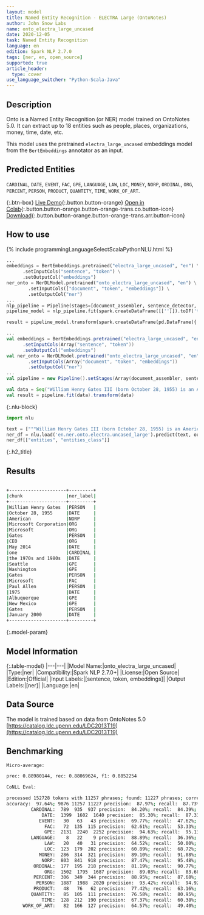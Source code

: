 ```yaml
---
layout: model
title: Named Entity Recognition - ELECTRA Large (OntoNotes)
author: John Snow Labs
name: onto_electra_large_uncased
date: 2020-12-05
task: Named Entity Recognition
language: en
edition: Spark NLP 2.7.0
tags: [ner, en, open_source]
supported: true
article_header:
  type: cover
use_language_switcher: "Python-Scala-Java"
---
```


## Description

Onto is a Named Entity Recognition (or NER) model trained on OntoNotes 5.0. It can extract up to 18 entities such as people, places, organizations, money, time, date, etc.

This model uses the pretrained `electra_large_uncased` embeddings model from the `BertEmbeddings` annotator as an input.

## Predicted Entities

`CARDINAL`, `DATE`, `EVENT`, `FAC`, `GPE`, `LANGUAGE`, `LAW`, `LOC`, `MONEY`, `NORP`, `ORDINAL`, `ORG`, `PERCENT`, `PERSON`, `PRODUCT`, `QUANTITY`, `TIME`, `WORK_OF_ART`.

{:.btn-box}
[Live Demo](https://demo.johnsnowlabs.com/public/NER_EN_18){:.button.button-orange}
[Open in Colab](https://colab.research.google.com/github/JohnSnowLabs/spark-nlp-workshop/blob/master/tutorials/streamlit_notebooks/NER_EN.ipynb){:.button.button-orange.button-orange-trans.co.button-icon}
[Download](https://s3.amazonaws.com/auxdata.johnsnowlabs.com/public/models/onto_electra_large_uncased_en_2.7.0_2.4_1607198670231.zip){:.button.button-orange.button-orange-trans.arr.button-icon}

## How to use

<div class="tabs-box" markdown="1">
{% include programmingLanguageSelectScalaPythonNLU.html %}

```python
...
embeddings = BertEmbeddings.pretrained("electra_large_uncased", "en") \
      .setInputCols("sentence", "token") \
      .setOutputCol("embeddings")
ner_onto = NerDLModel.pretrained("onto_electra_large_uncased", "en") \
        .setInputCols(["document", "token", "embeddings"]) \
        .setOutputCol("ner")
...        
nlp_pipeline = Pipeline(stages=[document_assembler, sentence_detector, tokenizer, embeddings, ner_onto, ner_converter])
pipeline_model = nlp_pipeline.fit(spark.createDataFrame([['']]).toDF('text'))

result = pipeline_model.transform(spark.createDataFrame(pd.DataFrame({'text': ["""William Henry Gates III (born October 28, 1955) is an American business magnate, software developer, investor, and philanthropist. He is best known as the co-founder of Microsoft Corporation. During his career at Microsoft, Gates held the positions of chairman, chief executive officer (CEO), president and chief software architect, while also being the largest individual shareholder until May 2014. He is one of the best-known entrepreneurs and pioneers of the microcomputer revolution of the 1970s and 1980s. Born and raised in Seattle, Washington, Gates co-founded Microsoft with childhood friend Paul Allen in 1975, in Albuquerque, New Mexico; it went on to become the world's largest personal computer software company. Gates led the company as chairman and CEO until stepping down as CEO in January 2000, but he remained chairman and became chief software architect. During the late 1990s, Gates had been criticized for his business tactics, which have been considered anti-competitive. This opinion has been upheld by numerous court rulings. In June 2006, Gates announced that he would be transitioning to a part-time role at Microsoft and full-time work at the Bill & Melinda Gates Foundation, the private charitable foundation that he and his wife, Melinda Gates, established in 2000. He gradually transferred his duties to Ray Ozzie and Craig Mundie. He stepped down as chairman of Microsoft in February 2014 and assumed a new post as technology adviser to support the newly appointed CEO Satya Nadella."""]})))
```

```scala
...
val embeddings = BertEmbeddings.pretrained("electra_large_uncased", "en")
      .setInputCols(Array("sentence", "token"))
      .setOutputCol("embeddings")
val ner_onto = NerDLModel.pretrained("onto_electra_large_uncased", "en")
        .setInputCols(Array("document", "token", "embeddings"))
        .setOutputCol("ner")
...
val pipeline = new Pipeline().setStages(Array(document_assembler, sentence_detector, tokenizer, embeddings, ner_onto, ner_converter))

val data = Seq("William Henry Gates III (born October 28, 1955) is an American business magnate, software developer, investor, and philanthropist. He is best known as the co-founder of Microsoft Corporation. During his career at Microsoft, Gates held the positions of chairman, chief executive officer (CEO), president and chief software architect, while also being the largest individual shareholder until May 2014. He is one of the best-known entrepreneurs and pioneers of the microcomputer revolution of the 1970s and 1980s. Born and raised in Seattle, Washington, Gates co-founded Microsoft with childhood friend Paul Allen in 1975, in Albuquerque, New Mexico; it went on to become the world's largest personal computer software company. Gates led the company as chairman and CEO until stepping down as CEO in January 2000, but he remained chairman and became chief software architect. During the late 1990s, Gates had been criticized for his business tactics, which have been considered anti-competitive. This opinion has been upheld by numerous court rulings. In June 2006, Gates announced that he would be transitioning to a part-time role at Microsoft and full-time work at the Bill & Melinda Gates Foundation, the private charitable foundation that he and his wife, Melinda Gates, established in 2000. He gradually transferred his duties to Ray Ozzie and Craig Mundie. He stepped down as chairman of Microsoft in February 2014 and assumed a new post as technology adviser to support the newly appointed CEO Satya Nadella.").toDF("text")
val result = pipeline.fit(data).transform(data)
```

{:.nlu-block}
```python
import nlu

text = ["""William Henry Gates III (born October 28, 1955) is an American business magnate, software developer, investor, and philanthropist. He is best known as the co-founder of Microsoft Corporation. During his career at Microsoft, Gates held the positions of chairman, chief executive officer (CEO), president and chief software architect, while also being the largest individual shareholder until May 2014. He is one of the best-known entrepreneurs and pioneers of the microcomputer revolution of the 1970s and 1980s. Born and raised in Seattle, Washington, Gates co-founded Microsoft with childhood friend Paul Allen in 1975, in Albuquerque, New Mexico; it went on to become the world's largest personal computer software company. Gates led the company as chairman and CEO until stepping down as CEO in January 2000, but he remained chairman and became chief software architect. During the late 1990s, Gates had been criticized for his business tactics, which have been considered anti-competitive. This opinion has been upheld by numerous court rulings. In June 2006, Gates announced that he would be transitioning to a part-time role at Microsoft and full-time work at the Bill & Melinda Gates Foundation, the private charitable foundation that he and his wife, Melinda Gates, established in 2000. He gradually transferred his duties to Ray Ozzie and Craig Mundie. He stepped down as chairman of Microsoft in February 2014 and assumed a new post as technology adviser to support the newly appointed CEO Satya Nadella."""]
ner_df = nlu.load('en.ner.onto.electra.uncased_large').predict(text, output_level='chunk')
ner_df[["entities", "entities_class"]]
```

</div>

{:.h2_title}
## Results

```bash

+---------------------+---------+
|chunk                |ner_label|
+---------------------+---------+
|William Henry Gates  |PERSON   |
|October 28, 1955     |DATE     |
|American             |NORP     |
|Microsoft Corporation|ORG      |
|Microsoft            |ORG      |
|Gates                |PERSON   |
|CEO                  |ORG      |
|May 2014             |DATE     |
|one                  |CARDINAL |
|the 1970s and 1980s  |DATE     |
|Seattle              |GPE      |
|Washington           |GPE      |
|Gates                |PERSON   |
|Microsoft            |FAC      |
|Paul Allen           |PERSON   |
|1975                 |DATE     |
|Albuquerque          |GPE      |
|New Mexico           |GPE      |
|Gates                |PERSON   |
|January 2000         |DATE     |
+---------------------+---------+

```


{:.model-param}
## Model Information

{:.table-model}
|---|---|
|Model Name:|onto_electra_large_uncased|
|Type:|ner|
|Compatibility:|Spark NLP 2.7.0+|
|License:|Open Source|
|Edition:|Official|
|Input Labels:|[sentence, token, embeddings]|
|Output Labels:|[ner]|
|Language:|en|

## Data Source

The model is trained based on data from OntoNotes 5.0 [https://catalog.ldc.upenn.edu/LDC2013T19](https://catalog.ldc.upenn.edu/LDC2013T19)

## Benchmarking

```bash
Micro-average:

prec: 0.88980144, rec: 0.88069624, f1: 0.8852254

CoNLL Eval:

processed 152728 tokens with 11257 phrases; found: 11227 phrases; correct: 9876.
accuracy:  97.64%; 9876 11257 11227 precision:  87.97%; recall:  87.73%; FB1:  87.85
         CARDINAL:  789  935  937 precision:  84.20%; recall:  84.39%; FB1:  84.29  937
             DATE:  1399  1602  1640 precision:  85.30%; recall:  87.33%; FB1:  86.30  1640
            EVENT:   30   63   43 precision:  69.77%; recall:  47.62%; FB1:  56.60  43
              FAC:   72  135  115 precision:  62.61%; recall:  53.33%; FB1:  57.60  115
              GPE:  2131  2240  2252 precision:  94.63%; recall:  95.13%; FB1:  94.88  2252
         LANGUAGE:    8   22    9 precision:  88.89%; recall:  36.36%; FB1:  51.61  9
              LAW:   20   40   31 precision:  64.52%; recall:  50.00%; FB1:  56.34  31
              LOC:  123  179  202 precision:  60.89%; recall:  68.72%; FB1:  64.57  202
            MONEY:  286  314  321 precision:  89.10%; recall:  91.08%; FB1:  90.08  321
             NORP:  803  841  918 precision:  87.47%; recall:  95.48%; FB1:  91.30  918
          ORDINAL:  177  195  218 precision:  81.19%; recall:  90.77%; FB1:  85.71  218
              ORG:  1502  1795  1687 precision:  89.03%; recall:  83.68%; FB1:  86.27  1687
          PERCENT:  306  349  344 precision:  88.95%; recall:  87.68%; FB1:  88.31  344
           PERSON:  1887  1988  2020 precision:  93.42%; recall:  94.92%; FB1:  94.16  2020
          PRODUCT:   48   76   62 precision:  77.42%; recall:  63.16%; FB1:  69.57  62
         QUANTITY:   85  105  111 precision:  76.58%; recall:  80.95%; FB1:  78.70  111
             TIME:  128  212  190 precision:  67.37%; recall:  60.38%; FB1:  63.68  190
      WORK_OF_ART:   82  166  127 precision:  64.57%; recall:  49.40%; FB1:  55.97  127
```